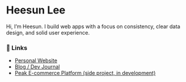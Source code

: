 # Heesun Lee

Hi, I’m Heesun. I build web apps with a focus on consistency, clear data design, and solid user experience.


### 🔗 Links
- [Personal Website](https://my-little-tech.com)  
- [Blog / Dev Journal](https://docs.my-little-tech.com)
- [Peak E-commerce Platform (side project, in development)](https://peak-ecommerce.vercel.app/)
